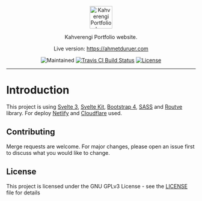 <p align="center"><a href="https://ahmetduruer.com" target="_blank"><img height="60" src="https://i.ibb.co/BqB16Gf/kahverengi-portfolio-logo.png" alt="Kahverengi Portfolio logo"></a></p>

<p align="center">Kahverengi Portfolio website.</p>
<p align="center">Live version: <a href="https://ahmetduruer.com" target="_blank">https://ahmetduruer.com</a></p>
<p align="center">
<img src="https://img.shields.io/maintenance/yes/2021?style=for-the-badge" alt="Maintained">
<a href="https://travis-ci.com/github/kahverengi001/portfolio" target="_blank"><img src="https://img.shields.io/travis/com/kahverengi001/portfolio/dev?style=for-the-badge" alt="Travis CI Build Status"></a>
<a href="https://github.com/kahverengi001/portfolio/blob/dev/LICENSE"><img src="https://img.shields.io/github/license/kahverengi001/portfolio?style=for-the-badge" alt="License"></a>
</p>

---

# Introduction

This project is using <a href="https://svelte.dev" target="_blank">Svelte 3</a>, <a href="https://kit.svelte.dev" target="_blank">Svelte Kit</a>, <a href="https://getbootstrap.com" target="_blank">Bootstrap 4</a>, <a href="https://sass-lang.com" target="_blank">SASS</a> and <a href="https://github.com/routve/routve" target="_blank">Routve</a> library. For deploy <a href="https://netlify.com" target="_blank">Netlify</a> and <a href="https://cloudflare.com" target="_blank">Cloudflare</a> used.

## Contributing

Merge requests are welcome. For major changes, please open an issue first to discuss what you would like to change.

## License

This project is licensed under the GNU GPLv3 License - see the [LICENSE](LICENSE) file for details
